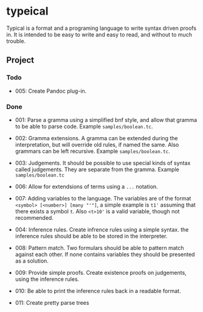 # typeical

Typical is a format and a programing language to write syntax driven
proofs in. It is intended to be easy to write and easy to read, and
without to much trouble. 

## Project

### Todo

-   005: Create Pandoc plug-in.

### Done

-   001: Parse a gramma using a simplified bnf style, and allow that
    gramma to be able to parse code. Example `samples/boolean.tc`.

-   002: Gramma extensions. A gramma can be extended during the
    interpretation, but will override old rules, if named the same.
    Also grammars can be left recursive.
    Example `samples/boolean.tc`.

-   003: Judgements. It should be possible to use special kinds of
    syntax called judgements. They are separate from the gramma. Example
    `samples/boolean.tc`

-   006: Allow for extendsions of terms using a `...` notation.

-   007: Adding variables to the language. The variables are of the
    format `<symbol> [<number>] [many "'"]`, a simple example is `t1'`
    assuming that there exists a symbol `t`. Also `<t>10'` is a valid 
    variable, though not recommended.

-   004: Inference rules. Create infrence rules using a simple syntax.
    the inference rules should be able to be stored in the interpreter.

-   008: Pattern match. Two formulars should be able to pattern match
    against each other. If none contains variables they should be
    presented as a solution.

-   009: Provide simple proofs. Create existence proofs on judgements, 
    using the inference rules. 

-   010: Be able to print the inference rules back in a readable format.

-   011: Create pretty parse trees 

